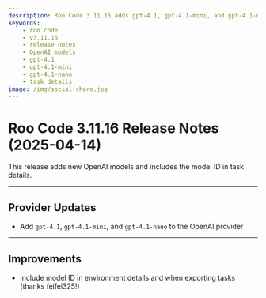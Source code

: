 ```yaml
---
description: Roo Code 3.11.16 adds gpt-4.1, gpt-4.1-mini, and gpt-4.1-nano models to OpenAI provider and includes model ID in task details.
keywords:
    - roo code
    - v3.11.16
    - release notes
    - OpenAI models
    - gpt-4.1
    - gpt-4.1-mini
    - gpt-4.1-nano
    - task details
image: /img/social-share.jpg
---
```


# Roo Code 3.11.16 Release Notes (2025-04-14)

This release adds new OpenAI models and includes the model ID in task details.

---

## Provider Updates

- Add `gpt-4.1`, `gpt-4.1-mini`, and `gpt-4.1-nano` to the OpenAI provider

---

## Improvements

- Include model ID in environment details and when exporting tasks (thanks feifei325!)
